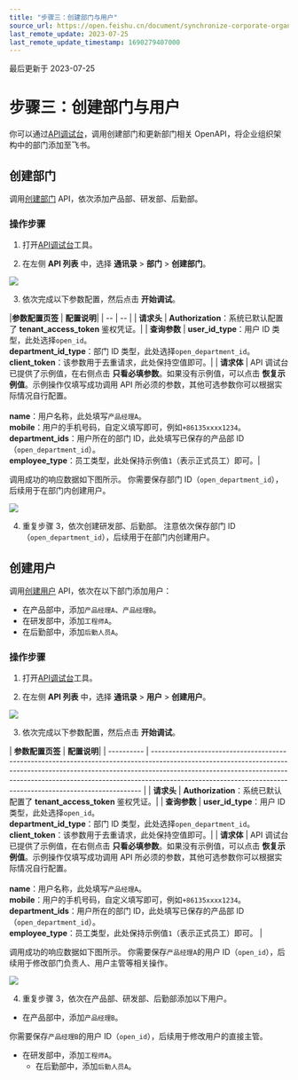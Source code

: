 ```yaml
---
title: "步骤三：创建部门与用户"
source_url: https://open.feishu.cn/document/synchronize-corporate-organizational-structure-to-feishu/obtain-the-application-access-token
last_remote_update: 2023-07-25
last_remote_update_timestamp: 1690279407000
---
```

最后更新于 2023-07-25

# 步骤三：创建部门与用户

你可以通过[API调试台](https://open.feishu.cn/api-explorer)，调用创建部门和更新部门相关 OpenAPI，将企业组织架构中的部门添加至飞书。

## 创建部门

调用[创建部门](https://open.feishu.cn/document/uAjLw4CM/ukTMukTMukTM/reference/contact-v3/department/create) API，依次添加产品部、研发部、后勤部。

### 操作步骤

1. 打开[API调试台](https://open.feishu.cn/api-explorer)工具。

2. 在左侧 **API 列表** 中，选择 **通讯录** > **部门** > **创建部门**。

![](https://sf3-cn.feishucdn.com/obj/open-platform-opendoc/50fa591157aa90a9664f6c3585597eb8_R5BRJHeizq.png?height=1430&lazyload=true&maxWidth=600&width=2880)

3. 依次完成以下参数配置，然后点击 **开始调试**。  

|**参数配置页签** | **配置说明**|
    | -- | -- |
    | **请求头**    | **Authorization**：系统已默认配置了 **tenant_access_token** 鉴权凭证。|
    | **查询参数**   | **user_id_type**：用户 ID 类型，此处选择`open_id`。<br>**department_id_type**：部门 ID 类型，此处选择`open_department_id`。<br>**client_token**：该参数用于去重请求，此处保持空值即可。|
    | **请求体**    | API 调试台已提供了示例值，在右侧点击 **只看必填参数**。如果没有示例值，可以点击 **恢复示例值**。示例操作仅填写成功调用 API 所必须的参数，其他可选参数你可以根据实际情况自行配置。<br><br>**name**：用户名称，此处填写`产品经理A`。<br>**mobile**：用户的手机号码，自定义填写即可，例如`+86135xxxx1234`。<br>**department_ids**：用户所在的部门 ID，此处填写已保存的产品部 ID（`open_department_id`）。<br>**employee_type**：员工类型，此处保持示例值`1`（表示正式员工）即可。|

调用成功的响应数据如下图所示。
你需要保存部门 ID（`open_department_id`），后续用于在部门内创建用户。

![](https://sf3-cn.feishucdn.com/obj/open-platform-opendoc/b968e50df82639898d9da55fc4c9fc1d_Z3tAYc9Tos.png?height=1406&lazyload=true&maxWidth=600&width=2238)

4. 重复步骤 3，依次创建研发部、后勤部。
注意依次保存部门 ID（`open_department_id`），后续用于在部门内创建用户。

## 创建用户

调用[创建用户](https://open.feishu.cn/document/uAjLw4CM/ukTMukTMukTM/reference/contact-v3/user/create) API，依次在以下部门添加用户：

- 在产品部中，添加`产品经理A`、`产品经理B`。
- 在研发部中，添加`工程师A`。
- 在后勤部中，添加`后勤人员A`。

### 操作步骤

1. 打开[API调试台](https://open.feishu.cn/api-explorer)工具。

2. 在左侧 **API 列表** 中，选择 **通讯录** > **用户** > **创建用户**。

![](https://sf3-cn.feishucdn.com/obj/open-platform-opendoc/6abdf98123992fd97874c9941074c113_fJ0LkjzcxF.png?height=1378&lazyload=true&maxWidth=600&width=2876)

3. 依次完成以下参数配置，然后点击 **开始调试**。

| **参数配置页签** | **配置说明**|
    | ---------- | --------------------------------------------------------------------------------------------------------------------------------------------------------------------------------------------------------------------------------------------------------------------------------------------------------------------- |
    | **请求头**    | **Authorization**：系统已默认配置了 **tenant_access_token** 鉴权凭证。|
    | **查询参数**   | **user_id_type**：用户 ID 类型，此处选择`open_id`。<br>**department_id_type**：部门 ID 类型，此处选择`open_department_id`。<br>**client_token**：该参数用于去重请求，此处保持空值即可。|
    | **请求体**    | API 调试台已提供了示例值，在右侧点击 **只看必填参数**。如果没有示例值，可以点击 **恢复示例值**。示例操作仅填写成功调用 API 所必须的参数，其他可选参数你可以根据实际情况自行配置。<br><br>**name**：用户名称，此处填写`产品经理A`。<br>**mobile**：用户的手机号码，自定义填写即可，例如`+86135xxxx1234`。<br>**department_ids**：用户所在的部门 ID，此处填写已保存的产品部 ID（`open_department_id`）。<br>**employee_type**：员工类型，此处保持示例值`1`（表示正式员工）即可。 |

调用成功的响应数据如下图所示。
你需要保存`产品经理A`的用户 ID（`open_id`），后续用于修改部门负责人、用户主管等相关操作。

![](https://sf3-cn.feishucdn.com/obj/open-platform-opendoc/c8bfb43732f302ceffe61c0d1bbf0b7e_Y38d5TOxvM.png?height=1400&lazyload=true&maxWidth=600&width=2882)

4. 重复步骤 3，依次在产品部、研发部、后勤部添加以下用户。

- 在产品部中，添加`产品经理B`。

你需要保存`产品经理B`的用户 ID（`open_id`），后续用于修改用户的直接主管。

- 在研发部中，添加`工程师A`。
    - 在后勤部中，添加`后勤人员A`。

